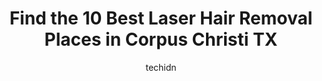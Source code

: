 ---
layout: ampstory
image: https://i0.wp.com/www.depkes.org/wp-content/uploads/2023/06/laser-hair-removal-0-in-corpus-christi-tx-1685837353.jpeg?resize=640,853
author: techidn
featured: false
description: Discover the impressive array of Laser Hair Removal options in Corpus Christi TX, where you can find 10 of the largest Laser Hair Removal establishments in the area. From renowned classics t
title: Find the 10 Best Laser Hair Removal Places in Corpus Christi TX
cover:
   title: Find the 10 Best Laser Hair Removal Places in Corpus Christi TX
   subtitle: Rickpate
   background: https://www.depkes.org/wp-content/uploads/2023/06/laser-hair-removal-0-in-corpus-christi-tx-1685837353.jpeg

pages: 
 - layout: thirds
   top: <h1>#1 Nirvana Beauty Lounge</h1>
   bottom: "<p>Happy to share my experience as a first time customer. Her location was easy to find,  Studio was super clean and my appointment was on time (no waiting). My overall expe</p>"
   background: https://www.depkes.org/wp-content/uploads/2023/06/laser-hair-removal-1-in-corpus-christi-tx-1685837354.png
   backgroundblur: true
 - layout: thirds
   top: <h1>#2 American Laser Med Spa - Corpus Christi</h1>
   bottom: "<p>This place sucked. Interactions with staff were sub par. Zoom consultation was weird. I got the cool sculpting done, total waste of $3000 and the worst part is Im left</p>"
   background: https://www.depkes.org/wp-content/uploads/2023/06/laser-hair-removal-2-in-corpus-christi-tx-1685837355.jpeg
   cta:
      link: https://www.depkes.org/blog/find-the-10-best-laser-hair-removal-places-in-corpus-christi-tx/
      text: Find the 10 Best Laser Hair Removal Places in Corpus Christi TX
 - layout: thirds
   top: <h1>#3 European Wax Center</h1>
   bottom: "<p>4938 S Staples St, Corpus Christi, TX 78411, United States</p>"
   background: https://www.depkes.org/wp-content/uploads/2023/06/laser-hair-removal-3-in-corpus-christi-tx-1685837355.jpeg
   cta:
      link: https://www.depkes.org/blog/find-the-10-best-laser-hair-removal-places-in-corpus-christi-tx/
      text: Find the 10 Best Laser Hair Removal Places in Corpus Christi TX
 - layout: thirds
   top: <h1>#4 Perfect Brow Bar</h1>
   bottom: "<p>5488 S Padre Island Dr Suite 1282, Corpus Christi, TX 78411, United States</p>"
   background: https://images.unsplash.com/photo-1533735380053-eb8d0759b24a?ixlib=rb-4.0.3&ixid=MnwxMjA3fDB8MHxwaG90by1wYWdlfHx8fGVufDB8fHx8&auto=format&fit=crop&w=640&h=853&q=80
   cta:
      link: https://www.depkes.org/blog/find-the-10-best-laser-hair-removal-places-in-corpus-christi-tx/
      text: Find the 10 Best Laser Hair Removal Places in Corpus Christi TX
 - layout: thirds
   top: <h1>#5 Oceana Luxe Medspa</h1>
   bottom: "<p>5242 Holly Rd, Corpus Christi, TX 78411, United States</p>"
   background: https://images.unsplash.com/photo-1489694553447-4c9339da310d?ixlib=rb-4.0.3&ixid=MnwxMjA3fDB8MHxwaG90by1wYWdlfHx8fGVufDB8fHx8&auto=format&fit=crop&w=640&h=853&q=80
   cta:
      link: https://www.depkes.org/blog/find-the-10-best-laser-hair-removal-places-in-corpus-christi-tx/
      text: Find the 10 Best Laser Hair Removal Places in Corpus Christi TX
 - layout: thirds
   top: <h1>#6 Halcyon Med Spa</h1>
   bottom: "<p>7002 S Staples St #107, Corpus Christi, TX 78413, United States</p>"
   background: https://images.unsplash.com/photo-1608411404720-c8f0417bcdba?ixlib=rb-4.0.3&ixid=MnwxMjA3fDB8MHxwaG90by1wYWdlfHx8fGVufDB8fHx8&auto=format&fit=crop&w=640&h=853&q=80
   cta:
      link: https://www.depkes.org/blog/find-the-10-best-laser-hair-removal-places-in-corpus-christi-tx/
      text: Find the 10 Best Laser Hair Removal Places in Corpus Christi TX
 - layout: thirds
   top: <h1>#7 Doucet Med Spa</h1>
   bottom: "<p>5926 S Staples St D-9, Corpus Christi, TX 78413, United States</p>"
   background: https://images.unsplash.com/photo-1534312527009-56c7016453e6?ixlib=rb-4.0.3&ixid=MnwxMjA3fDB8MHxwaG90by1wYWdlfHx8fGVufDB8fHx8&auto=format&fit=crop&w=640&h=853&q=80
   cta:
      link: https://www.depkes.org/blog/find-the-10-best-laser-hair-removal-places-in-corpus-christi-tx/
      text: Find the 10 Best Laser Hair Removal Places in Corpus Christi TX
 - layout: thirds
   middle: Continue reading...
   background: https://images.unsplash.com/photo-1567360425618-1594206637d2?ixlib=rb-4.0.3&ixid=MnwxMjA3fDB8MHxwaG90by1wYWdlfHx8fGVufDB8fHx8&auto=format&fit=crop&w=640&h=853&q=80
   cta:
      link: https://www.depkes.org/blog/find-the-10-best-laser-hair-removal-places-in-corpus-christi-tx/
      text: Find the 10 Best Laser Hair Removal Places in Corpus Christi TX
      
---